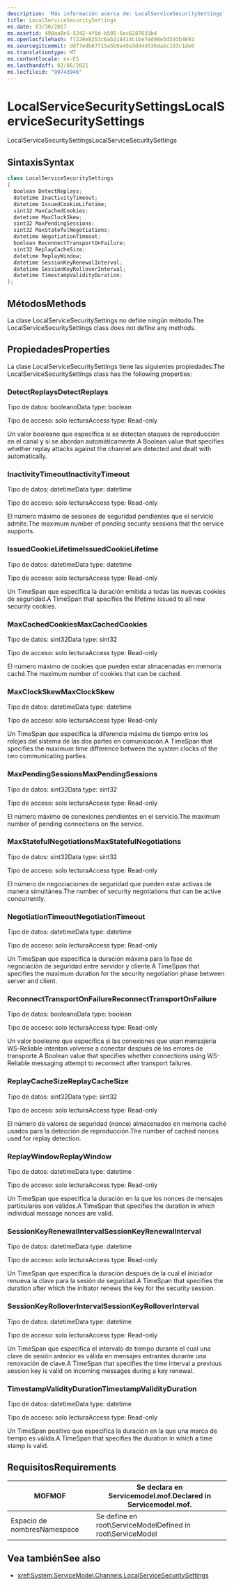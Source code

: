 ```yaml
---
description: 'Más información acerca de: LocalServiceSecuritySettings'
title: LocalServiceSecuritySettings
ms.date: 03/30/2017
ms.assetid: 490aa0e5-5242-4f8d-b505-5ec6287633b4
ms.openlocfilehash: f7220e8253c6ab218414c1be7ed90e5d593b4692
ms.sourcegitcommit: ddf7edb67715a5b9a45e3dd44536dabc153c1de0
ms.translationtype: MT
ms.contentlocale: es-ES
ms.lasthandoff: 02/06/2021
ms.locfileid: "99743946"
---
```

# <a name="localservicesecuritysettings"></a><span data-ttu-id="8ba77-103">LocalServiceSecuritySettings</span><span class="sxs-lookup"><span data-stu-id="8ba77-103">LocalServiceSecuritySettings</span></span>

<span data-ttu-id="8ba77-104">LocalServiceSecuritySettings</span><span class="sxs-lookup"><span data-stu-id="8ba77-104">LocalServiceSecuritySettings</span></span>  
  
## <a name="syntax"></a><span data-ttu-id="8ba77-105">Sintaxis</span><span class="sxs-lookup"><span data-stu-id="8ba77-105">Syntax</span></span>  
  
```csharp
class LocalServiceSecuritySettings  
{  
  boolean DetectReplays;  
  datetime InactivityTimeout;  
  datetime IssuedCookieLifetime;  
  sint32 MaxCachedCookies;  
  datetime MaxClockSkew;  
  sint32 MaxPendingSessions;  
  sint32 MaxStatefulNegotiations;  
  datetime NegotiationTimeout;  
  boolean ReconnectTransportOnFailure;  
  sint32 ReplayCacheSize;  
  datetime ReplayWindow;  
  datetime SessionKeyRenewalInterval;  
  datetime SessionKeyRolloverInterval;  
  datetime TimestampValidityDuration;  
};  
```  
  
## <a name="methods"></a><span data-ttu-id="8ba77-106">Métodos</span><span class="sxs-lookup"><span data-stu-id="8ba77-106">Methods</span></span>  

 <span data-ttu-id="8ba77-107">La clase LocalServiceSecuritySettings no define ningún método.</span><span class="sxs-lookup"><span data-stu-id="8ba77-107">The LocalServiceSecuritySettings class does not define any methods.</span></span>  
  
## <a name="properties"></a><span data-ttu-id="8ba77-108">Propiedades</span><span class="sxs-lookup"><span data-stu-id="8ba77-108">Properties</span></span>  

 <span data-ttu-id="8ba77-109">La clase LocalServiceSecuritySettings tiene las siguientes propiedades:</span><span class="sxs-lookup"><span data-stu-id="8ba77-109">The LocalServiceSecuritySettings class has the following properties:</span></span>  
  
### <a name="detectreplays"></a><span data-ttu-id="8ba77-110">DetectReplays</span><span class="sxs-lookup"><span data-stu-id="8ba77-110">DetectReplays</span></span>  

 <span data-ttu-id="8ba77-111">Tipo de datos: booleano</span><span class="sxs-lookup"><span data-stu-id="8ba77-111">Data type: boolean</span></span>  
  
 <span data-ttu-id="8ba77-112">Tipo de acceso: solo lectura</span><span class="sxs-lookup"><span data-stu-id="8ba77-112">Access type: Read-only</span></span>  
  
 <span data-ttu-id="8ba77-113">Un valor booleano que especifica si se detectan ataques de reproducción en el canal y si se abordan automáticamente.</span><span class="sxs-lookup"><span data-stu-id="8ba77-113">A Boolean value that specifies whether replay attacks against the channel are detected and dealt with automatically.</span></span>  
  
### <a name="inactivitytimeout"></a><span data-ttu-id="8ba77-114">InactivityTimeout</span><span class="sxs-lookup"><span data-stu-id="8ba77-114">InactivityTimeout</span></span>  

 <span data-ttu-id="8ba77-115">Tipo de datos: datetime</span><span class="sxs-lookup"><span data-stu-id="8ba77-115">Data type: datetime</span></span>  
  
 <span data-ttu-id="8ba77-116">Tipo de acceso: solo lectura</span><span class="sxs-lookup"><span data-stu-id="8ba77-116">Access type: Read-only</span></span>  
  
 <span data-ttu-id="8ba77-117">El número máximo de sesiones de seguridad pendientes que el servicio admite.</span><span class="sxs-lookup"><span data-stu-id="8ba77-117">The maximum number of pending security sessions that the service supports.</span></span>  
  
### <a name="issuedcookielifetime"></a><span data-ttu-id="8ba77-118">IssuedCookieLifetime</span><span class="sxs-lookup"><span data-stu-id="8ba77-118">IssuedCookieLifetime</span></span>  

 <span data-ttu-id="8ba77-119">Tipo de datos: datetime</span><span class="sxs-lookup"><span data-stu-id="8ba77-119">Data type: datetime</span></span>  
  
 <span data-ttu-id="8ba77-120">Tipo de acceso: solo lectura</span><span class="sxs-lookup"><span data-stu-id="8ba77-120">Access type: Read-only</span></span>  
  
 <span data-ttu-id="8ba77-121">Un TimeSpan que especifica la duración emitida a todas las nuevas cookies de seguridad.</span><span class="sxs-lookup"><span data-stu-id="8ba77-121">A TimeSpan that specifies the lifetime issued to all new security cookies.</span></span>  
  
### <a name="maxcachedcookies"></a><span data-ttu-id="8ba77-122">MaxCachedCookies</span><span class="sxs-lookup"><span data-stu-id="8ba77-122">MaxCachedCookies</span></span>  

 <span data-ttu-id="8ba77-123">Tipo de datos: sint32</span><span class="sxs-lookup"><span data-stu-id="8ba77-123">Data type: sint32</span></span>  
  
 <span data-ttu-id="8ba77-124">Tipo de acceso: solo lectura</span><span class="sxs-lookup"><span data-stu-id="8ba77-124">Access type: Read-only</span></span>  
  
 <span data-ttu-id="8ba77-125">El número máximo de cookies que pueden estar almacenadas en memoria caché.</span><span class="sxs-lookup"><span data-stu-id="8ba77-125">The maximum number of cookies that can be cached.</span></span>  
  
### <a name="maxclockskew"></a><span data-ttu-id="8ba77-126">MaxClockSkew</span><span class="sxs-lookup"><span data-stu-id="8ba77-126">MaxClockSkew</span></span>  

 <span data-ttu-id="8ba77-127">Tipo de datos: datetime</span><span class="sxs-lookup"><span data-stu-id="8ba77-127">Data type: datetime</span></span>  
  
 <span data-ttu-id="8ba77-128">Tipo de acceso: solo lectura</span><span class="sxs-lookup"><span data-stu-id="8ba77-128">Access type: Read-only</span></span>  
  
 <span data-ttu-id="8ba77-129">Un TimeSpan que especifica la diferencia máxima de tiempo entre los relojes del sistema de las dos partes en comunicación.</span><span class="sxs-lookup"><span data-stu-id="8ba77-129">A TimeSpan that specifies the maximum time difference between the system clocks of the two communicating parties.</span></span>  
  
### <a name="maxpendingsessions"></a><span data-ttu-id="8ba77-130">MaxPendingSessions</span><span class="sxs-lookup"><span data-stu-id="8ba77-130">MaxPendingSessions</span></span>  

 <span data-ttu-id="8ba77-131">Tipo de datos: sint32</span><span class="sxs-lookup"><span data-stu-id="8ba77-131">Data type: sint32</span></span>  
  
 <span data-ttu-id="8ba77-132">Tipo de acceso: solo lectura</span><span class="sxs-lookup"><span data-stu-id="8ba77-132">Access type: Read-only</span></span>  
  
 <span data-ttu-id="8ba77-133">El número máximo de conexiones pendientes en el servicio.</span><span class="sxs-lookup"><span data-stu-id="8ba77-133">The maximum number of pending connections on the service.</span></span>  
  
### <a name="maxstatefulnegotiations"></a><span data-ttu-id="8ba77-134">MaxStatefulNegotiations</span><span class="sxs-lookup"><span data-stu-id="8ba77-134">MaxStatefulNegotiations</span></span>  

 <span data-ttu-id="8ba77-135">Tipo de datos: sint32</span><span class="sxs-lookup"><span data-stu-id="8ba77-135">Data type: sint32</span></span>  
  
 <span data-ttu-id="8ba77-136">Tipo de acceso: solo lectura</span><span class="sxs-lookup"><span data-stu-id="8ba77-136">Access type: Read-only</span></span>  
  
 <span data-ttu-id="8ba77-137">El número de negociaciones de seguridad que pueden estar activas de manera simultánea.</span><span class="sxs-lookup"><span data-stu-id="8ba77-137">The number of security negotiations that can be active concurrently.</span></span>  
  
### <a name="negotiationtimeout"></a><span data-ttu-id="8ba77-138">NegotiationTimeout</span><span class="sxs-lookup"><span data-stu-id="8ba77-138">NegotiationTimeout</span></span>  

 <span data-ttu-id="8ba77-139">Tipo de datos: datetime</span><span class="sxs-lookup"><span data-stu-id="8ba77-139">Data type: datetime</span></span>  
  
 <span data-ttu-id="8ba77-140">Tipo de acceso: solo lectura</span><span class="sxs-lookup"><span data-stu-id="8ba77-140">Access type: Read-only</span></span>  
  
 <span data-ttu-id="8ba77-141">Un TimeSpan que especifica la duración máxima para la fase de negociación de seguridad entre servidor y cliente.</span><span class="sxs-lookup"><span data-stu-id="8ba77-141">A TimeSpan that specifies the maximum duration for the security negotiation phase between server and client.</span></span>  
  
### <a name="reconnecttransportonfailure"></a><span data-ttu-id="8ba77-142">ReconnectTransportOnFailure</span><span class="sxs-lookup"><span data-stu-id="8ba77-142">ReconnectTransportOnFailure</span></span>  

 <span data-ttu-id="8ba77-143">Tipo de datos: booleano</span><span class="sxs-lookup"><span data-stu-id="8ba77-143">Data type: boolean</span></span>  
  
 <span data-ttu-id="8ba77-144">Tipo de acceso: solo lectura</span><span class="sxs-lookup"><span data-stu-id="8ba77-144">Access type: Read-only</span></span>  
  
 <span data-ttu-id="8ba77-145">Un valor booleano que especifica si las conexiones que usan mensajería WS-Reliable intentan volverse a conectar después de los errores de transporte.</span><span class="sxs-lookup"><span data-stu-id="8ba77-145">A Boolean value that specifies whether connections using WS-Reliable messaging attempt to reconnect after transport failures.</span></span>  
  
### <a name="replaycachesize"></a><span data-ttu-id="8ba77-146">ReplayCacheSize</span><span class="sxs-lookup"><span data-stu-id="8ba77-146">ReplayCacheSize</span></span>  

 <span data-ttu-id="8ba77-147">Tipo de datos: sint32</span><span class="sxs-lookup"><span data-stu-id="8ba77-147">Data type: sint32</span></span>  
  
 <span data-ttu-id="8ba77-148">Tipo de acceso: solo lectura</span><span class="sxs-lookup"><span data-stu-id="8ba77-148">Access type: Read-only</span></span>  
  
 <span data-ttu-id="8ba77-149">El número de valores de seguridad (nonce) almacenados en memoria caché usados para la detección de reproducción.</span><span class="sxs-lookup"><span data-stu-id="8ba77-149">The number of cached nonces used for replay detection.</span></span>  
  
### <a name="replaywindow"></a><span data-ttu-id="8ba77-150">ReplayWindow</span><span class="sxs-lookup"><span data-stu-id="8ba77-150">ReplayWindow</span></span>  

 <span data-ttu-id="8ba77-151">Tipo de datos: datetime</span><span class="sxs-lookup"><span data-stu-id="8ba77-151">Data type: datetime</span></span>  
  
 <span data-ttu-id="8ba77-152">Tipo de acceso: solo lectura</span><span class="sxs-lookup"><span data-stu-id="8ba77-152">Access type: Read-only</span></span>  
  
 <span data-ttu-id="8ba77-153">Un TimeSpan que especifica la duración en la que los nonces de mensajes particulares son válidos.</span><span class="sxs-lookup"><span data-stu-id="8ba77-153">A TimeSpan that specifies the duration in which individual message nonces are valid.</span></span>  
  
### <a name="sessionkeyrenewalinterval"></a><span data-ttu-id="8ba77-154">SessionKeyRenewalInterval</span><span class="sxs-lookup"><span data-stu-id="8ba77-154">SessionKeyRenewalInterval</span></span>  

 <span data-ttu-id="8ba77-155">Tipo de datos: datetime</span><span class="sxs-lookup"><span data-stu-id="8ba77-155">Data type: datetime</span></span>  
  
 <span data-ttu-id="8ba77-156">Tipo de acceso: solo lectura</span><span class="sxs-lookup"><span data-stu-id="8ba77-156">Access type: Read-only</span></span>  
  
 <span data-ttu-id="8ba77-157">Un TimeSpan que especifica la duración después de la cual el iniciador renueva la clave para la sesión de seguridad.</span><span class="sxs-lookup"><span data-stu-id="8ba77-157">A TimeSpan that specifies the duration after which the initiator renews the key for the security session.</span></span>  
  
### <a name="sessionkeyrolloverinterval"></a><span data-ttu-id="8ba77-158">SessionKeyRolloverInterval</span><span class="sxs-lookup"><span data-stu-id="8ba77-158">SessionKeyRolloverInterval</span></span>  

 <span data-ttu-id="8ba77-159">Tipo de datos: datetime</span><span class="sxs-lookup"><span data-stu-id="8ba77-159">Data type: datetime</span></span>  
  
 <span data-ttu-id="8ba77-160">Tipo de acceso: solo lectura</span><span class="sxs-lookup"><span data-stu-id="8ba77-160">Access type: Read-only</span></span>  
  
 <span data-ttu-id="8ba77-161">Un TimeSpan que especifica el intervalo de tiempo durante el cual una clave de sesión anterior es válida en mensajes entrantes durante una renovación de clave.</span><span class="sxs-lookup"><span data-stu-id="8ba77-161">A TimeSpan that specifies the time interval a previous session key is valid on incoming messages during a key renewal.</span></span>  
  
### <a name="timestampvalidityduration"></a><span data-ttu-id="8ba77-162">TimestampValidityDuration</span><span class="sxs-lookup"><span data-stu-id="8ba77-162">TimestampValidityDuration</span></span>  

 <span data-ttu-id="8ba77-163">Tipo de datos: datetime</span><span class="sxs-lookup"><span data-stu-id="8ba77-163">Data type: datetime</span></span>  
  
 <span data-ttu-id="8ba77-164">Tipo de acceso: solo lectura</span><span class="sxs-lookup"><span data-stu-id="8ba77-164">Access type: Read-only</span></span>  
  
 <span data-ttu-id="8ba77-165">Un TimeSpan positivo que especifica la duración en la que una marca de tiempo es válida.</span><span class="sxs-lookup"><span data-stu-id="8ba77-165">A TimeSpan that specifies the duration in which a time stamp is valid.</span></span>  
  
## <a name="requirements"></a><span data-ttu-id="8ba77-166">Requisitos</span><span class="sxs-lookup"><span data-stu-id="8ba77-166">Requirements</span></span>  
  
|<span data-ttu-id="8ba77-167">MOF</span><span class="sxs-lookup"><span data-stu-id="8ba77-167">MOF</span></span>|<span data-ttu-id="8ba77-168">Se declara en Servicemodel.mof.</span><span class="sxs-lookup"><span data-stu-id="8ba77-168">Declared in Servicemodel.mof.</span></span>|  
|---------|-----------------------------------|  
|<span data-ttu-id="8ba77-169">Espacio de nombres</span><span class="sxs-lookup"><span data-stu-id="8ba77-169">Namespace</span></span>|<span data-ttu-id="8ba77-170">Se define en root\ServiceModel</span><span class="sxs-lookup"><span data-stu-id="8ba77-170">Defined in root\ServiceModel</span></span>|  
  
## <a name="see-also"></a><span data-ttu-id="8ba77-171">Vea también</span><span class="sxs-lookup"><span data-stu-id="8ba77-171">See also</span></span>

- <xref:System.ServiceModel.Channels.LocalServiceSecuritySettings>
